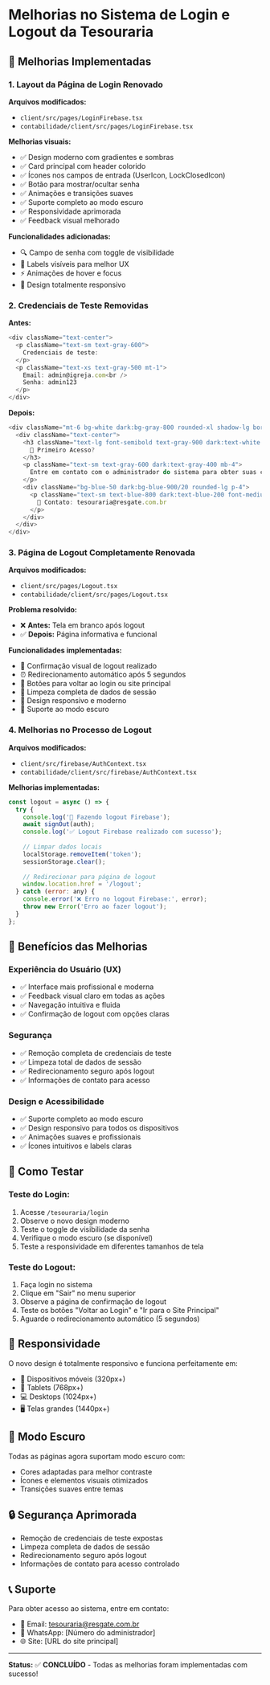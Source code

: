 # Melhorias no Sistema de Login e Logout da Tesouraria

## 🎨 Melhorias Implementadas

### 1. **Layout da Página de Login Renovado**

**Arquivos modificados:**
- `client/src/pages/LoginFirebase.tsx`
- `contabilidade/client/src/pages/LoginFirebase.tsx`

**Melhorias visuais:**
- ✅ Design moderno com gradientes e sombras
- ✅ Card principal com header colorido
- ✅ Ícones nos campos de entrada (UserIcon, LockClosedIcon)
- ✅ Botão para mostrar/ocultar senha
- ✅ Animações e transições suaves
- ✅ Suporte completo ao modo escuro
- ✅ Responsividade aprimorada
- ✅ Feedback visual melhorado

**Funcionalidades adicionadas:**
- 🔍 Campo de senha com toggle de visibilidade
- 🎯 Labels visíveis para melhor UX
- ⚡ Animações de hover e focus
- 📱 Design totalmente responsivo

### 2. **Credenciais de Teste Removidas**

**Antes:**
```javascript
<div className="text-center">
  <p className="text-sm text-gray-600">
    Credenciais de teste:
  </p>
  <p className="text-xs text-gray-500 mt-1">
    Email: admin@igreja.com<br />
    Senha: admin123
  </p>
</div>
```

**Depois:**
```javascript
<div className="mt-6 bg-white dark:bg-gray-800 rounded-xl shadow-lg border border-gray-100 dark:border-gray-700 p-6">
  <div className="text-center">
    <h3 className="text-lg font-semibold text-gray-900 dark:text-white mb-2">
      🚀 Primeiro Acesso?
    </h3>
    <p className="text-sm text-gray-600 dark:text-gray-400 mb-4">
      Entre em contato com o administrador do sistema para obter suas credenciais de acesso.
    </p>
    <div className="bg-blue-50 dark:bg-blue-900/20 rounded-lg p-4">
      <p className="text-sm text-blue-800 dark:text-blue-200 font-medium">
        📧 Contato: tesouraria@resgate.com.br
      </p>
    </div>
  </div>
</div>
```

### 3. **Página de Logout Completamente Renovada**

**Arquivos modificados:**
- `client/src/pages/Logout.tsx`
- `contabilidade/client/src/pages/Logout.tsx`

**Problema resolvido:**
- ❌ **Antes:** Tela em branco após logout
- ✅ **Depois:** Página informativa e funcional

**Funcionalidades implementadas:**
- 🎯 Confirmação visual de logout realizado
- ⏰ Redirecionamento automático após 5 segundos
- 🔄 Botões para voltar ao login ou site principal
- 🧹 Limpeza completa de dados de sessão
- 📱 Design responsivo e moderno
- 🌙 Suporte ao modo escuro

### 4. **Melhorias no Processo de Logout**

**Arquivos modificados:**
- `client/src/firebase/AuthContext.tsx`
- `contabilidade/client/src/firebase/AuthContext.tsx`

**Melhorias implementadas:**
```javascript
const logout = async () => {
  try {
    console.log('🚪 Fazendo logout Firebase');
    await signOut(auth);
    console.log('✅ Logout Firebase realizado com sucesso');
    
    // Limpar dados locais
    localStorage.removeItem('token');
    sessionStorage.clear();
    
    // Redirecionar para página de logout
    window.location.href = '/logout';
  } catch (error: any) {
    console.error('❌ Erro no logout Firebase:', error);
    throw new Error('Erro ao fazer logout');
  }
};
```

## 🎯 Benefícios das Melhorias

### **Experiência do Usuário (UX)**
- ✅ Interface mais profissional e moderna
- ✅ Feedback visual claro em todas as ações
- ✅ Navegação intuitiva e fluida
- ✅ Confirmação de logout com opções claras

### **Segurança**
- ✅ Remoção completa de credenciais de teste
- ✅ Limpeza total de dados de sessão
- ✅ Redirecionamento seguro após logout
- ✅ Informações de contato para acesso

### **Design e Acessibilidade**
- ✅ Suporte completo ao modo escuro
- ✅ Design responsivo para todos os dispositivos
- ✅ Animações suaves e profissionais
- ✅ Ícones intuitivos e labels claras

## 🚀 Como Testar

### **Teste do Login:**
1. Acesse `/tesouraria/login`
2. Observe o novo design moderno
3. Teste o toggle de visibilidade da senha
4. Verifique o modo escuro (se disponível)
5. Teste a responsividade em diferentes tamanhos de tela

### **Teste do Logout:**
1. Faça login no sistema
2. Clique em "Sair" no menu superior
3. Observe a página de confirmação de logout
4. Teste os botões "Voltar ao Login" e "Ir para o Site Principal"
5. Aguarde o redirecionamento automático (5 segundos)

## 📱 Responsividade

O novo design é totalmente responsivo e funciona perfeitamente em:
- 📱 Dispositivos móveis (320px+)
- 📱 Tablets (768px+)
- 💻 Desktops (1024px+)
- 🖥️ Telas grandes (1440px+)

## 🌙 Modo Escuro

Todas as páginas agora suportam modo escuro com:
- Cores adaptadas para melhor contraste
- Ícones e elementos visuais otimizados
- Transições suaves entre temas

## 🔒 Segurança Aprimorada

- Remoção de credenciais de teste expostas
- Limpeza completa de dados de sessão
- Redirecionamento seguro após logout
- Informações de contato para acesso controlado

## 📞 Suporte

Para obter acesso ao sistema, entre em contato:
- 📧 Email: tesouraria@resgate.com.br
- 📱 WhatsApp: [Número do administrador]
- 🌐 Site: [URL do site principal]

---

**Status:** ✅ **CONCLUÍDO** - Todas as melhorias foram implementadas com sucesso!

